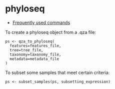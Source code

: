 # phyloseq

* [Frequently used commands](#Frequently-used-commands)

To create a phyloseq object from a .qza file:

```
ps <- qza_to_phyloseq(
  features=features_file,
  tree=tree_file,
  taxonomy=taxonomy_file,
  metadata=metadata_file
)
```

To subset some samples that meet certain criteria:

```
ps <- subset_samples(ps, subsetting_expression)
```
